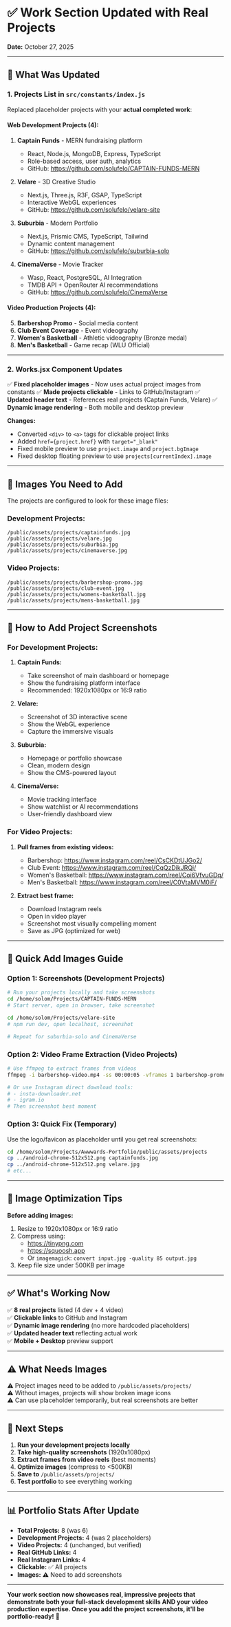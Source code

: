 # ✅ Work Section Updated with Real Projects

**Date:** October 27, 2025

---

## 🎯 What Was Updated

### 1. **Projects List in `src/constants/index.js`**

Replaced placeholder projects with your **actual completed work**:

#### Web Development Projects (4):
1. **Captain Funds** - MERN fundraising platform
   - React, Node.js, MongoDB, Express, TypeScript
   - Role-based access, user auth, analytics
   - GitHub: https://github.com/solufelo/CAPTAIN-FUNDS-MERN

2. **Velare** - 3D Creative Studio
   - Next.js, Three.js, R3F, GSAP, TypeScript
   - Interactive WebGL experiences
   - GitHub: https://github.com/solufelo/velare-site

3. **Suburbia** - Modern Portfolio
   - Next.js, Prismic CMS, TypeScript, Tailwind
   - Dynamic content management
   - GitHub: https://github.com/solufelo/suburbia-solo

4. **CinemaVerse** - Movie Tracker
   - Wasp, React, PostgreSQL, AI Integration
   - TMDB API + OpenRouter AI recommendations
   - GitHub: https://github.com/solufelo/CinemaVerse

#### Video Production Projects (4):
5. **Barbershop Promo** - Social media content
6. **Club Event Coverage** - Event videography
7. **Women's Basketball** - Athletic videography (Bronze medal)
8. **Men's Basketball** - Game recap (WLU Official)

---

### 2. **Works.jsx Component Updates**

✅ **Fixed placeholder images** - Now uses actual project images from constants
✅ **Made projects clickable** - Links to GitHub/Instagram
✅ **Updated header text** - References real projects (Captain Funds, Velare)
✅ **Dynamic image rendering** - Both mobile and desktop preview

**Changes:**
- Converted `<div>` to `<a>` tags for clickable project links
- Added `href={project.href}` with `target="_blank"`
- Fixed mobile preview to use `project.image` and `project.bgImage`
- Fixed desktop floating preview to use `projects[currentIndex].image`

---

## 📸 Images You Need to Add

The projects are configured to look for these image files:

### Development Projects:
```
/public/assets/projects/captainfunds.jpg
/public/assets/projects/velare.jpg
/public/assets/projects/suburbia.jpg
/public/assets/projects/cinemaverse.jpg
```

### Video Projects:
```
/public/assets/projects/barbershop-promo.jpg
/public/assets/projects/club-event.jpg
/public/assets/projects/womens-basketball.jpg
/public/assets/projects/mens-basketball.jpg
```

---

## 🎨 How to Add Project Screenshots

### For Development Projects:

1. **Captain Funds:**
   - Take screenshot of main dashboard or homepage
   - Show the fundraising platform interface
   - Recommended: 1920x1080px or 16:9 ratio

2. **Velare:**
   - Screenshot of 3D interactive scene
   - Show the WebGL experience
   - Capture the immersive visuals

3. **Suburbia:**
   - Homepage or portfolio showcase
   - Clean, modern design
   - Show the CMS-powered layout

4. **CinemaVerse:**
   - Movie tracking interface
   - Show watchlist or AI recommendations
   - User-friendly dashboard view

### For Video Projects:

1. **Pull frames from existing videos:**
   - Barbershop: https://www.instagram.com/reel/CsCKDtUJGo2/
   - Club Event: https://www.instagram.com/reel/CqQzDikJRQj/
   - Women's Basketball: https://www.instagram.com/reel/Coi6VfvuGDq/
   - Men's Basketball: https://www.instagram.com/reel/C0VtaMVM0iF/

2. **Extract best frame:**
   - Download Instagram reels
   - Open in video player
   - Screenshot most visually compelling moment
   - Save as JPG (optimized for web)

---

## 🚀 Quick Add Images Guide

### Option 1: Screenshots (Development Projects)

```bash
# Run your projects locally and take screenshots
cd /home/solom/Projects/CAPTAIN-FUNDS-MERN
# Start server, open in browser, take screenshot

cd /home/solom/Projects/velare-site
# npm run dev, open localhost, screenshot

# Repeat for suburbia-solo and CinemaVerse
```

### Option 2: Video Frame Extraction (Video Projects)

```bash
# Use ffmpeg to extract frames from videos
ffmpeg -i barbershop-video.mp4 -ss 00:00:05 -vframes 1 barbershop-promo.jpg

# Or use Instagram direct download tools:
# - insta-downloader.net
# - igram.io
# Then screenshot best moment
```

### Option 3: Quick Fix (Temporary)

Use the logo/favicon as placeholder until you get real screenshots:
```bash
cd /home/solom/Projects/Awwwards-Portfolio/public/assets/projects
cp ../android-chrome-512x512.png captainfunds.jpg
cp ../android-chrome-512x512.png velare.jpg
# etc...
```

---

## 📝 Image Optimization Tips

**Before adding images:**
1. Resize to 1920x1080px or 16:9 ratio
2. Compress using:
   - https://tinypng.com
   - https://squoosh.app
   - Or `imagemagick`: `convert input.jpg -quality 85 output.jpg`
3. Keep file size under 500KB per image

---

## ✅ What's Working Now

✅ **8 real projects** listed (4 dev + 4 video)  
✅ **Clickable links** to GitHub and Instagram  
✅ **Dynamic image rendering** (no more hardcoded placeholders)  
✅ **Updated header text** reflecting actual work  
✅ **Mobile + Desktop** preview support  

---

## ⚠️ What Needs Images

⚠️ Project images need to be added to `/public/assets/projects/`  
⚠️ Without images, projects will show broken image icons  
⚠️ Can use placeholder temporarily, but real screenshots are better  

---

## 🎯 Next Steps

1. **Run your development projects locally**
2. **Take high-quality screenshots** (1920x1080px)
3. **Extract frames from video reels** (best moments)
4. **Optimize images** (compress to <500KB)
5. **Save to** `/public/assets/projects/`
6. **Test portfolio** to see everything working

---

## 📊 Portfolio Stats After Update

- **Total Projects:** 8 (was 6)
- **Development Projects:** 4 (was 2 placeholders)
- **Video Projects:** 4 (unchanged, but verified)
- **Real GitHub Links:** 4
- **Real Instagram Links:** 4
- **Clickable:** ✅ All projects
- **Images:** ⚠️ Need to add screenshots

---

**Your work section now showcases real, impressive projects that demonstrate both your full-stack development skills AND your video production expertise. Once you add the project screenshots, it'll be portfolio-ready!** 🚀


